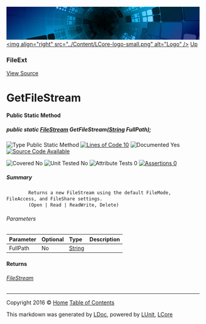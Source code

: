 ![](../Content/LCore-banner-small.png "")
[&lt;img align=&quot;right&quot; src=&quot;../Content/LCore-logo-small.png&quot; alt=&quot;Logo&quot; /&gt;](../../README.md)
[Up](FileExt.md)

### FileExt
[View Source](../Extensions/Reference%20Types/FileExt.cs)

# GetFileStream

#### Public Static Method

##### public static <a href="https://msdn.microsoft.com/en-us/library/system.io.filestream.aspx" alt="">FileStream</a> GetFileStream(<a href="https://msdn.microsoft.com/en-us/library/system.string.aspx" alt="">String</a> FullPath);

![Type Public Static Method](http://b.repl.ca/v1/Type-Public%20Static%20Method-blue.png "") [![Lines of Code 10](http://b.repl.ca/v1/Lines%20of%20Code-10-blue.png "")](../Extensions/Reference%20Types/FileExt.cs#L176)    ![Documented Yes](http://b.repl.ca/v1/Documented-Yes-brightgreen.png "") [![Source Code Available](http://b.repl.ca/v1/Source%20Code-Available-brightgreen.png "")](../Extensions/Reference%20Types/FileExt.cs#L176)

![Covered No](http://b.repl.ca/v1/Covered-No-red.png "") ![Unit Tested No](http://b.repl.ca/v1/Unit%20Tested-No-lightgrey.png "") ![Attribute Tests 0](http://b.repl.ca/v1/Attribute%20Tests-0-lightgrey.png "") [![Assertions 0](http://b.repl.ca/v1/Assertions-0-lightgrey.png "")](../Extensions/Reference%20Types/FileExt.cs)

##### Summary

            Returns a new FileStream using the default FileMode, FileAccess, and FileShare settings.
            (Open | Read | ReadWrite, Delete)
            

###### Parameters

Parameter | Optional | Type | Description
:---  | :---  | :---  | :--- 
FullPath | No | [String](https://msdn.microsoft.com/en-us/library/system.string.aspx) | 


#### Returns

###### [FileStream](https://msdn.microsoft.com/en-us/library/system.io.filestream.aspx)



---

Copyright 2016 &copy; [Home](../../README.md) [Table of Contents](../../TableOfContents.md)

This markdown was generated by [LDoc](https://github.com/CodeSingularity/LDoc), powered by [LUnit](https://github.com/CodeSingularity/LUnit), [LCore](https://github.com/CodeSingularity/LCore)
